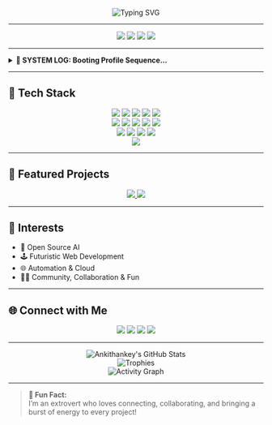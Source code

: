 <!-- Futuristic & Interactive README for Ankithankey -->

<p align="center">
  <img src="https://readme-typing-svg.demolab.com?font=Fira+Code&size=32&duration=3000&pause=800&color=00FFF0&background=000000&center=true&vCenter=true&width=800&lines=Welcome+to+Ankithankey's+Cyber+Hub;Full+Stack+Python+Developer;AI+%E2%9A%A1%EF%B8%8F+Web+Dev+Enthusiast;Building+the+Future+of+Code..." alt="Typing SVG" />
</p>

---

<div align="center">

<img src="https://img.shields.io/badge/Extrovert-00ffea?style=for-the-badge&logo=android&logoColor=white"/>
<img src="https://img.shields.io/badge/Fun%20Lover-ff00c8?style=for-the-badge&logo=smugmug&logoColor=white"/>
<img src="https://img.shields.io/badge/Open%20Source-AI-6c63ff?style=for-the-badge&logo=github&logoColor=white"/>
<img src="https://img.shields.io/badge/Futurist-00e1ff?style=for-the-badge&logo=codeforces&logoColor=white"/>
</div>

---

<details>
  <summary><b>🤖 SYSTEM LOG: Booting Profile Sequence...</b></summary>
  
  ```
  > MODULES LOADED:
      - Python, FastAPI, React, React Native, AWS, MySQL
  > PROJECTS ONLINE:
      - homecookt.com (food tech)
      - nrimarriage.in (matchmaking)
  > PERSONALITY MODULE: Extrovert [ACTIVE]
  > MISSION: Connect, code, and create futuristic web experiences!
  ```
</details>

---

## 🦾 Tech Stack

<p align="center">
  <!-- Languages -->
  <a href="https://python.org/" target="_blank"><img src="https://img.shields.io/badge/Python-3776AB?style=for-the-badge&logo=python&logoColor=white"/></a>
  <a href="https://developer.mozilla.org/en-US/docs/Web/JavaScript" target="_blank"><img src="https://img.shields.io/badge/JavaScript-F7DF1E?style=for-the-badge&logo=javascript&logoColor=black"/></a>
  <a href="https://www.typescriptlang.org/" target="_blank"><img src="https://img.shields.io/badge/TypeScript-3178C6?style=for-the-badge&logo=typescript&logoColor=white"/></a>
  <a href="https://developer.mozilla.org/en-US/docs/Web/HTML" target="_blank"><img src="https://img.shields.io/badge/HTML5-E34F26?style=for-the-badge&logo=html5&logoColor=white"/></a>
  <a href="https://developer.mozilla.org/en-US/docs/Web/CSS" target="_blank"><img src="https://img.shields.io/badge/CSS3-1572B6?style=for-the-badge&logo=css3&logoColor=white"/></a>
  <br/>
  <!-- Frameworks -->
  <a href="https://fastapi.tiangolo.com/" target="_blank"><img src="https://img.shields.io/badge/FastAPI-009688?style=for-the-badge&logo=fastapi&logoColor=white"/></a>
  <a href="https://react.dev/" target="_blank"><img src="https://img.shields.io/badge/React-20232A?style=for-the-badge&logo=react&logoColor=61DAFB"/></a>
  <a href="https://reactnative.dev/" target="_blank"><img src="https://img.shields.io/badge/React_Native-20232A?style=for-the-badge&logo=react&logoColor=61DAFB"/></a>
  <a href="https://getbootstrap.com/" target="_blank"><img src="https://img.shields.io/badge/Bootstrap-7952B3?style=for-the-badge&logo=bootstrap&logoColor=white"/></a>
  <a href="https://tailwindcss.com/" target="_blank"><img src="https://img.shields.io/badge/Tailwind_CSS-38B2AC?style=for-the-badge&logo=tailwind-css&logoColor=white"/></a>
  <br/>
  <!-- Cloud & DevOps -->
  <a href="https://aws.amazon.com/ec2/" target="_blank"><img src="https://img.shields.io/badge/AWS_EC2-FF9900?style=for-the-badge&logo=amazon-ec2&logoColor=white" /></a>
  <a href="https://aws.amazon.com/s3/" target="_blank"><img src="https://img.shields.io/badge/AWS_S3-569A31?style=for-the-badge&logo=amazon-s3&logoColor=white" /></a>
  <a href="https://aws.amazon.com/rds/" target="_blank"><img src="https://img.shields.io/badge/AWS_RDS-527FFF?style=for-the-badge&logo=amazon-rds&logoColor=white" /></a>
  <img src="https://img.shields.io/badge/Domain%20Handling-000000?style=for-the-badge&logo=internet-explorer&logoColor=white" />
  <br/>
  <!-- Database -->
  <a href="https://www.mysql.com/" target="_blank"><img src="https://img.shields.io/badge/MySQL-4479A1?style=for-the-badge&logo=mysql&logoColor=white"/></a>
</p>

---

## 🚀 Featured Projects

<div align="center">
  <a href="https://homecookt.com" target="_blank">
    <img src="https://img.shields.io/badge/homecookt.com-FFB300?style=for-the-badge&logo=foodpanda&logoColor=white"/>
  </a>
  <a href="https://nrimarriage.in" target="_blank">
    <img src="https://img.shields.io/badge/nrimarriage.in-6C63FF?style=for-the-badge&logo=heart&logoColor=white"/>
  </a>
</div>

---

## 🤩 Interests

- 🧠 Open Source AI
- 🕹️ Futuristic Web Development
- 🌐 Automation & Cloud
- 🧑‍💻 Community, Collaboration & Fun

---

## 🌐 Connect with Me

<div align="center">
  <a href="#" target="_blank"><img src="https://img.shields.io/badge/GitHub-181717?style=for-the-badge&logo=github&logoColor=white"/></a>
  <a href="#" target="_blank"><img src="https://img.shields.io/badge/LinkedIn-0A66C2?style=for-the-badge&logo=linkedin&logoColor=white"/></a>
  <a href="#" target="_blank"><img src="https://img.shields.io/badge/X-1da1f2?style=for-the-badge&logo=twitter&logoColor=white"/></a>
  <a href="#" target="_blank"><img src="https://img.shields.io/badge/Portfolio-00ffe8?style=for-the-badge&logo=vercel&logoColor=black"/></a>
  <!-- Fill in your links above! -->
</div>

---

<p align="center">
  <img src="https://github-readme-stats.vercel.app/api?username=Ankithankey&show_icons=true&theme=tokyonight&hide_border=true&bg_color=00000000" alt="Ankithankey's GitHub Stats" />
  <br/>
  <img src="https://github-profile-trophy.vercel.app/?username=Ankithankey&theme=matrix&margin-w=10&margin-h=10" alt="Trophies" />
  <br/>
  <img src="https://github-readme-activity-graph.cyclic.app/graph?username=Ankithankey&theme=react-dark&bg_color=00000000&color=00ffea&line=00ffea&point=ff00c8&area=true&hide_border=true" alt="Activity Graph" />
</p>

---

> <b>🤖 Fun Fact:</b>  
> I’m an extrovert who loves connecting, collaborating, and bringing a burst of energy to every project!

